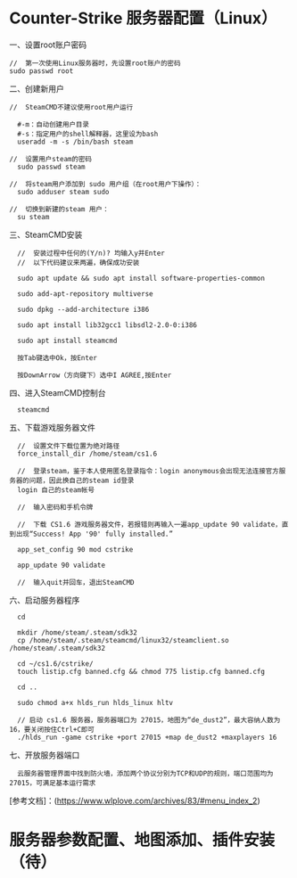 # Counter-Strike 服务器配置（Linux）
  一、设置root账户密码
  
    //  第一次使用Linux服务器时，先设置root账户的密码
    sudo passwd root
  
  二、创建新用户
  
    //  SteamCMD不建议使用root用户运行
    
      #-m：自动创建用户目录
      #-s：指定用户的shell解释器，这里设为bash
      useradd -m -s /bin/bash steam
      
    //  设置用户steam的密码
      sudo passwd steam
      
    //  将steam用户添加到 sudo 用户组（在root用户下操作）：
      sudo adduser steam sudo
    
    //  切换到新建的steam 用户：
      su steam
      
   三、SteamCMD安装
      
      //  安装过程中任何的(Y/n)? 均输入y并Enter
      //  以下代码建议来两遍，确保成功安装
      
      sudo apt update && sudo apt install software-properties-common
      
      sudo add-apt-repository multiverse
      
      sudo dpkg --add-architecture i386
      
      sudo apt install lib32gcc1 libsdl2-2.0-0:i386
      
      sudo apt install steamcmd

      按Tab键选中Ok，按Enter
      
      按DownArrow（方向键下）选中I AGREE,按Enter
      
   四、进入SteamCMD控制台
   
      steamcmd
   
   五、下载游戏服务器文件
      
      //  设置文件下载位置为绝对路径
      force_install_dir /home/steam/cs1.6
      
      //  登录steam，鉴于本人使用匿名登录指令：login anonymous会出现无法连接官方服务器的问题，因此换自己的steam id登录
      login 自己的steam帐号
      
      //  输入密码和手机令牌
      
      //  下载 CS1.6 游戏服务器文件，若报错则再输入一遍app_update 90 validate，直到出现“Success! App '90' fully installed.”
      
      app_set_config 90 mod cstrike 
      
      app_update 90 validate
      
      //  输入quit并回车，退出SteamCMD
      
  六、启动服务器程序
  
      cd
      
      mkdir /home/steam/.steam/sdk32
      cp /home/steam/.steam/steamcmd/linux32/steamclient.so /home/steam/.steam/sdk32
      
      cd ~/cs1.6/cstrike/
      touch listip.cfg banned.cfg && chmod 775 listip.cfg banned.cfg
      
      cd ..
      
      sudo chmod a+x hlds_run hlds_linux hltv
      
      // 启动 cs1.6 服务器，服务器端口为 27015，地图为“de_dust2”，最大容纳人数为16，要关闭按住Ctrl+C即可
      ./hlds_run -game cstrike +port 27015 +map de_dust2 +maxplayers 16
      
  七、开放服务器端口
     
      云服务器管理界面中找到防火墙，添加两个协议分别为TCP和UDP的规则，端口范围均为27015，可满足基本运行需求
     
  [参考文档]：(https://www.wlplove.com/archives/83/#menu_index_2)
  
# 服务器参数配置、地图添加、插件安装（待）

